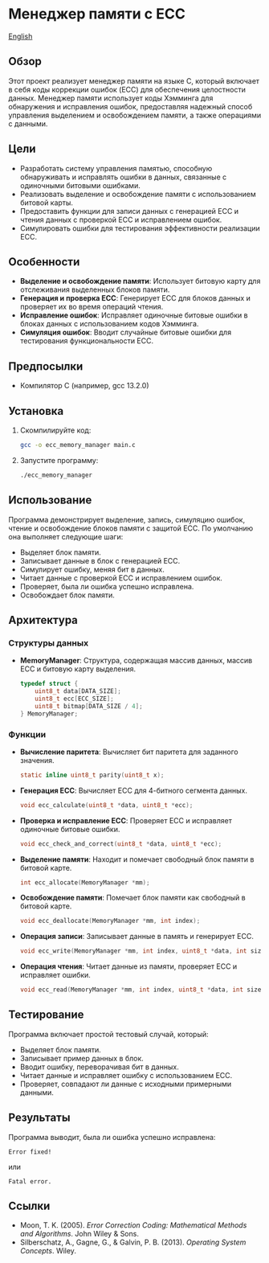 # Менеджер памяти с ECC

[English](/README-en.md)

## Обзор

Этот проект реализует менеджер памяти на языке C, который включает в себя коды коррекции ошибок (ECC) для обеспечения целостности данных. Менеджер памяти использует коды Хэмминга для обнаружения и исправления ошибок, предоставляя надежный способ управления выделением и освобождением памяти, а также операциями с данными.

## Цели

- Разработать систему управления памятью, способную обнаруживать и исправлять ошибки в данных, связанные с одиночными битовыми ошибками.
- Реализовать выделение и освобождение памяти с использованием битовой карты.
- Предоставить функции для записи данных с генерацией ECC и чтения данных с проверкой ECC и исправлением ошибок.
- Симулировать ошибки для тестирования эффективности реализации ECC.

## Особенности

- **Выделение и освобождение памяти**: Использует битовую карту для отслеживания выделенных блоков памяти.
- **Генерация и проверка ECC**: Генерирует ECC для блоков данных и проверяет их во время операций чтения.
- **Исправление ошибок**: Исправляет одиночные битовые ошибки в блоках данных с использованием кодов Хэмминга.
- **Симуляция ошибок**: Вводит случайные битовые ошибки для тестирования функциональности ECC.

## Предпосылки

- Компилятор C (например, gcc 13.2.0)

## Установка

1. Скомпилируйте код:
   ```bash
   gcc -o ecc_memory_manager main.c
   ```
2. Запустите программу:
   ```bash
   ./ecc_memory_manager
   ```

## Использование

Программа демонстрирует выделение, запись, симуляцию ошибок, чтение и освобождение блоков памяти с защитой ECC. По умолчанию она выполняет следующие шаги:

- Выделяет блок памяти.
- Записывает данные в блок с генерацией ECC.
- Симулирует ошибку, меняя бит в данных.
- Читает данные с проверкой ECC и исправлением ошибок.
- Проверяет, была ли ошибка успешно исправлена.
- Освобождает блок памяти.

## Архитектура

### Структуры данных

- **MemoryManager**: Структура, содержащая массив данных, массив ECC и битовую карту выделения.
  ```c
  typedef struct {
      uint8_t data[DATA_SIZE];
      uint8_t ecc[ECC_SIZE];
      uint8_t bitmap[DATA_SIZE / 4];
  } MemoryManager;
  ```

### Функции

- **Вычисление паритета**: Вычисляет бит паритета для заданного значения.
  ```c
  static inline uint8_t parity(uint8_t x);
  ```

- **Генерация ECC**: Вычисляет ECC для 4-битного сегмента данных.
  ```c
  void ecc_calculate(uint8_t *data, uint8_t *ecc);
  ```

- **Проверка и исправление ECC**: Проверяет ECC и исправляет одиночные битовые ошибки.
  ```c
  void ecc_check_and_correct(uint8_t *data, uint8_t *ecc);
  ```

- **Выделение памяти**: Находит и помечает свободный блок памяти в битовой карте.
  ```c
  int ecc_allocate(MemoryManager *mm);
  ```

- **Освобождение памяти**: Помечает блок памяти как свободный в битовой карте.
  ```c
  void ecc_deallocate(MemoryManager *mm, int index);
  ```

- **Операция записи**: Записывает данные в память и генерирует ECC.
  ```c
  void ecc_write(MemoryManager *mm, int index, uint8_t *data, int size);
  ```

- **Операция чтения**: Читает данные из памяти, проверяет ECC и исправляет ошибки.
  ```c
  void ecc_read(MemoryManager *mm, int index, uint8_t *data, int size);
  ```

## Тестирование

Программа включает простой тестовый случай, который:

- Выделяет блок памяти.
- Записывает пример данных в блок.
- Вводит ошибку, переворачивая бит в данных.
- Читает данные и исправляет ошибку с использованием ECC.
- Проверяет, совпадают ли данные с исходными примерными данными.

## Результаты

Программа выводит, была ли ошибка успешно исправлена:
```
Error fixed!
```
или
```
Fatal error.
```

## Ссылки

- Moon, T. K. (2005). *Error Correction Coding: Mathematical Methods and Algorithms*. John Wiley & Sons.
- Silberschatz, A., Gagne, G., & Galvin, P. B. (2013). *Operating System Concepts*. Wiley.
